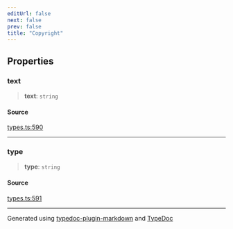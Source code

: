 ```yaml
---
editUrl: false
next: false
prev: false
title: "Copyright"
---
```


## Properties

### text

> **text**: `string`

#### Source

[types.ts:590](https://github.com/fostertheweb/spotify-web-sdk/blob/e412602/src/types.ts#L590)

***

### type

> **type**: `string`

#### Source

[types.ts:591](https://github.com/fostertheweb/spotify-web-sdk/blob/e412602/src/types.ts#L591)

***

Generated using [typedoc-plugin-markdown](https://www.npmjs.com/package/typedoc-plugin-markdown) and [TypeDoc](https://typedoc.org/)
